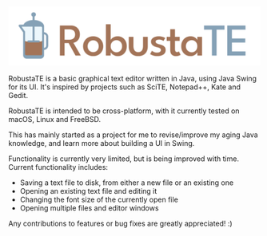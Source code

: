![RobustaTE banner image, showing the cafetiere logo and name of the project](https://github.com/rosiestquartz/RobustaTE/blob/main/src/robustaTE/resources/banner.png)

RobustaTE is a basic graphical text editor written in Java, using Java Swing for its UI. It's inspired by projects such as SciTE, Notepad++, Kate and Gedit.

RobustaTE is intended to be cross-platform, with it currently tested on macOS, Linux and FreeBSD.

This has mainly started as a project for me to revise/improve my aging Java knowledge, and learn more about building a UI in Swing.

Functionality is currently very limited, but is being improved with time. Current functionality includes:
  - Saving a text file to disk, from either a new file or an existing one
  - Opening an existing text file and editing it
  - Changing the font size of the currently open file
  - Opening multiple files and editor windows

Any contributions to features or bug fixes are greatly appreciated! :)
